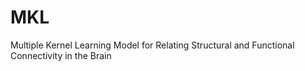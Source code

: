 # MKL
Multiple Kernel Learning Model for Relating Structural and Functional Connectivity in the Brain
